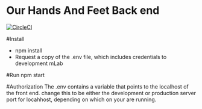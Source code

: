 # Our Hands And Feet Back end
[![CircleCI](https://circleci.com/gh/UltimatePromotions/ourhandsandfeetbackend.svg?style=svg)](https://circleci.com/gh/UltimatePromotions/ourhandsandfeetbackend)

#Install
- npm install
- Request a copy of the .env file, which includes credentials to development mLab

#Run
npm start


#Authorization
The .env contains a variable that points to the localhost of the front end.
change this to be either the development or production server port for locahhost, depending on which on your are running.
